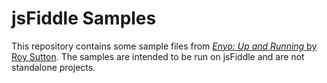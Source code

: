 jsFiddle Samples
================

This repository contains some sample files from [_Enyo: Up and Running_ by Roy Sutton](http://shop.oreilly.com/product/0636920027751.do). The samples are intended to be run on jsFiddle and are not standalone projects.
